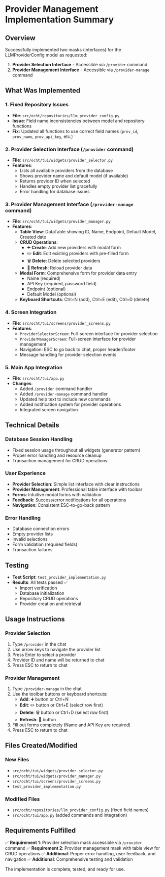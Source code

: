 # Provider Management Implementation Summary

## Overview
Successfully implemented two masks (interfaces) for the LLMProviderConfig model as requested:

1. **Provider Selection Interface** - Accessible via `/provider` command
2. **Provider Management Interface** - Accessible via `/provider-manage` command

## What Was Implemented

### 1. Fixed Repository Issues
- **File**: `src/ocht/repositories/llm_provider_config.py`
- **Issue**: Field name inconsistencies between model and repository functions
- **Fix**: Updated all functions to use correct field names (`prov_id`, `prov_name`, `prov_api_key`, etc.)

### 2. Provider Selection Interface (`/provider` command)
- **File**: `src/ocht/tui/widgets/provider_selector.py`
- **Features**:
  - Lists all available providers from the database
  - Shows provider name and default model (if available)
  - Returns provider ID when selected
  - Handles empty provider list gracefully
  - Error handling for database issues

### 3. Provider Management Interface (`/provider-manage` command)
- **File**: `src/ocht/tui/widgets/provider_manager.py`
- **Features**:
  - **Table View**: DataTable showing ID, Name, Endpoint, Default Model, Created date
  - **CRUD Operations**:
    - ➕ **Create**: Add new providers with modal form
    - ✏️ **Edit**: Edit existing providers with pre-filled form
    - 🗑️ **Delete**: Delete selected providers
    - 🔄 **Refresh**: Reload provider data
  - **Modal Form**: Comprehensive form for provider data entry
    - Name (required)
    - API Key (required, password field)
    - Endpoint (optional)
    - Default Model (optional)
  - **Keyboard Shortcuts**: Ctrl+N (add), Ctrl+E (edit), Ctrl+D (delete)

### 4. Screen Integration
- **File**: `src/ocht/tui/screens/provider_screens.py`
- **Features**:
  - `ProviderSelectorScreen`: Full-screen interface for provider selection
  - `ProviderManagerScreen`: Full-screen interface for provider management
  - Navigation: ESC to go back to chat, proper header/footer
  - Message handling for provider selection events

### 5. Main App Integration
- **File**: `src/ocht/tui/app.py`
- **Changes**:
  - Added `/provider` command handler
  - Added `/provider-manage` command handler
  - Updated help text to include new commands
  - Added notification system for provider operations
  - Integrated screen navigation

## Technical Details

### Database Session Handling
- Fixed session usage throughout all widgets (generator pattern)
- Proper error handling and resource cleanup
- Transaction management for CRUD operations

### User Experience
- **Provider Selection**: Simple list interface with clear instructions
- **Provider Management**: Professional table interface with toolbar
- **Forms**: Intuitive modal forms with validation
- **Feedback**: Success/error notifications for all operations
- **Navigation**: Consistent ESC-to-go-back pattern

### Error Handling
- Database connection errors
- Empty provider lists
- Invalid selections
- Form validation (required fields)
- Transaction failures

## Testing
- **Test Script**: `test_provider_implementation.py`
- **Results**: All tests passed ✅
  - Import verification
  - Database initialization
  - Repository CRUD operations
  - Provider creation and retrieval

## Usage Instructions

### Provider Selection
1. Type `/provider` in the chat
2. Use arrow keys to navigate the provider list
3. Press Enter to select a provider
4. Provider ID and name will be returned to chat
5. Press ESC to return to chat

### Provider Management
1. Type `/provider-manage` in the chat
2. Use the toolbar buttons or keyboard shortcuts:
   - **Add**: ➕ button or Ctrl+N
   - **Edit**: ✏️ button or Ctrl+E (select row first)
   - **Delete**: 🗑️ button or Ctrl+D (select row first)
   - **Refresh**: 🔄 button
3. Fill out forms completely (Name and API Key are required)
4. Press ESC to return to chat

## Files Created/Modified

### New Files
- `src/ocht/tui/widgets/provider_selector.py`
- `src/ocht/tui/widgets/provider_manager.py`
- `src/ocht/tui/screens/provider_screens.py`
- `test_provider_implementation.py`

### Modified Files
- `src/ocht/repositories/llm_provider_config.py` (fixed field names)
- `src/ocht/tui/app.py` (added commands and integration)

## Requirements Fulfilled
✅ **Requirement 1**: Provider selection mask accessible via `/provider` command
✅ **Requirement 2**: Provider management mask with table view for CRUD operations
✅ **Additional**: Proper error handling, user feedback, and navigation
✅ **Additional**: Comprehensive testing and validation

The implementation is complete, tested, and ready for use.